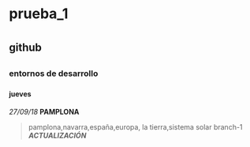 # prueba_1<h1>
## github <h2>
### entornos de desarrollo <h3>
#### jueves <h4>
_27/09/18_
**PAMPLONA**
>pamplona,navarra,españa,europa,
>la tierra,sistema solar
branch-1
**_ACTUALIZACIÓN_**
